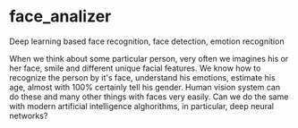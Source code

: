 # face_analizer
Deep learning based face recognition, face detection, emotion recognition

When we think about some particular person, very often we imagines his or her face, smile and different unique facial features.
We know how to recognize the person by it's face, understand his emotions, estimate his age, almost with 100% certainly tell his gender.
Human vision system can do these and many other things with faces very easily.
Can we do the same with modern artificial intelligence alghorithms, in particular, deep neural networks? 